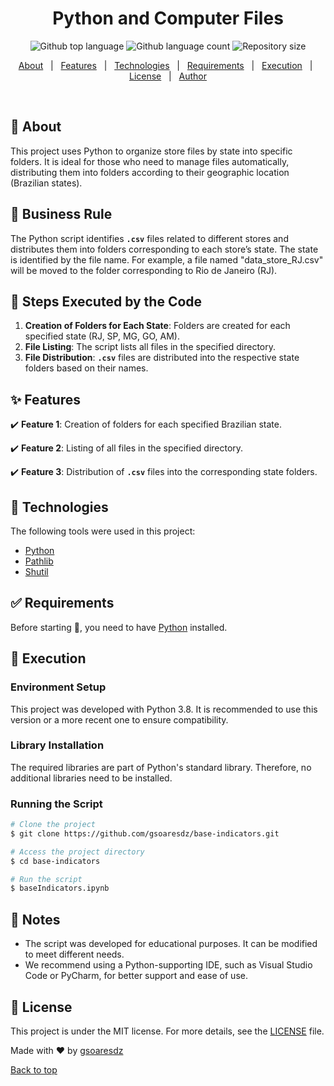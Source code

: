 <h1 align="center">Python and Computer Files</h1>
<p align="center">
  <img alt="Github top language" src="https://img.shields.io/github/languages/top/gsoaresdz/base-indicators?color=56BEB8">
  <img alt="Github language count" src="https://img.shields.io/github/languages/count/gsoaresdz/base-indicators?color=56BEB8">
  <img alt="Repository size" src="https://img.shields.io/github/repo-size/gsoaresdz/base-indicators?color=56BEB8">
</p>
<p align="center">
  <a href="#dart-about">About</a> &#xa0; | &#xa0; 
  <a href="#sparkles-features">Features</a> &#xa0; | &#xa0;
  <a href="#rocket-technologies">Technologies</a> &#xa0; | &#xa0;
  <a href="#white_check_mark-requirements">Requirements</a> &#xa0; | &#xa0;
  <a href="#checkered_flag-execution">Execution</a> &#xa0; | &#xa0;
  <a href="#memo-license">License</a> &#xa0; | &#xa0;
  <a href="https://github.com/gsoaresdz" target="_blank">Author</a>
</p>
<br>

## **:dart: About**

This project uses Python to organize store files by state into specific folders. It is ideal for those who need to manage files automatically, distributing them into folders according to their geographic location (Brazilian states).

## **:memo: Business Rule**

The Python script identifies **`.csv`** files related to different stores and distributes them into folders corresponding to each store’s state. The state is identified by the file name. For example, a file named "data_store_RJ.csv" will be moved to the folder corresponding to Rio de Janeiro (RJ).

## **:memo: Steps Executed by the Code**

1. **Creation of Folders for Each State**: Folders are created for each specified state (RJ, SP, MG, GO, AM).
2. **File Listing**: The script lists all files in the specified directory.
3. **File Distribution**: **`.csv`** files are distributed into the respective state folders based on their names.

## **:sparkles: Features**

:heavy_check_mark: **Feature 1**: Creation of folders for each specified Brazilian state.

:heavy_check_mark: **Feature 2**: Listing of all files in the specified directory.

:heavy_check_mark: **Feature 3**: Distribution of **`.csv`** files into the corresponding state folders.

## **:rocket: Technologies**

The following tools were used in this project:

- [Python](https://www.python.org/)
- [Pathlib](https://docs.python.org/3/library/pathlib.html)
- [Shutil](https://docs.python.org/3/library/shutil.html)

## **:white_check_mark: Requirements**

Before starting :checkered_flag:, you need to have [Python](https://www.python.org/) installed.

## **:checkered_flag: Execution**

### Environment Setup

This project was developed with Python 3.8. It is recommended to use this version or a more recent one to ensure compatibility.

### Library Installation

The required libraries are part of Python's standard library. Therefore, no additional libraries need to be installed.

### Running the Script

```bash
# Clone the project
$ git clone https://github.com/gsoaresdz/base-indicators.git

# Access the project directory
$ cd base-indicators

# Run the script
$ baseIndicators.ipynb
```

## **:memo: Notes**

- The script was developed for educational purposes. It can be modified to meet different needs.
- We recommend using a Python-supporting IDE, such as Visual Studio Code or PyCharm, for better support and ease of use.

## **:memo: License**

This project is under the MIT license. For more details, see the [LICENSE](LICENSE) file.

Made with :heart: by <a href="https://github.com/gsoaresdz" target="_blank">gsoaresdz</a>

<a href="#top">Back to top</a>
